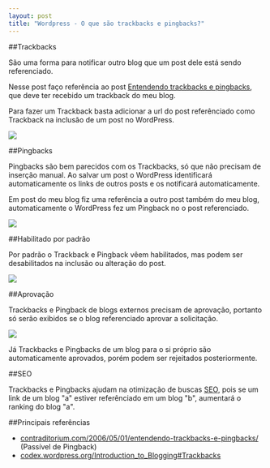 ```yaml
---
layout: post
title: "Wordpress - O que são trackbacks e pingbacks?"
---
```


##Trackbacks

São uma forma para notificar outro blog que um post dele está sendo referenciado.

Nesse post faço referência ao post [Entendendo trackbacks e pingbacks](http://www.contraditorium.com/2006/05/01/entendendo-trackbacks-e-pingbacks/), que deve ter recebido um trackback do meu blog.

Para fazer um Trackback basta adicionar a url do post referênciado como Trackback na inclusão de um post no WordPress.

![](/images/posts/Screen-shot-2010-09-02-at-12.20.53-AM.png)

##Pingbacks

Pingbacks são bem parecidos com os Trackbacks, só que não precisam de inserção manual. Ao salvar um post o WordPress identificará automaticamente os links de outros posts e os notificará automaticamente.

Em post do meu blog fiz uma referência a outro post também do meu blog, automaticamente o WordPress fez um Pingback no o post referenciado.

![](/images/posts/Screen-shot-2010-09-02-at-12.19.24-AM.png)


##Habilitado por padrão

Por padrão o Trackback e Pingback vêem habilitados, mas podem ser desabilitados na inclusão ou alteração do post.

![](/images/posts/Screen-shot-2010-09-02-at-12.27.45-AM.png)

##Aprovação

Trackbacks e Pingback de blogs externos precisam de aprovação, portanto só serão exibidos se o blog referenciado aprovar a solicitação.

![](/images/posts/Screen-shot-2010-09-03-at-12.09.29-AM.png)

Já Trackbacks e Pingbacks de um blog para o si próprio são automaticamente aprovados, porém podem ser rejeitados posteriormente.

##SEO

Trackbacks e Pingbacks ajudam na otimização de buscas [SEO](http://en.wikipedia.org/wiki/Search_engine_optimization), pois se um link de um blog "a" estiver referênciado em um blog "b", aumentará o ranking do blog "a".

##Principais referências

* [contraditorium.com/2006/05/01/entendendo-trackbacks-e-pingbacks/](http://www.contraditorium.com/2006/05/01/entendendo-trackbacks-e-pingbacks) (Passível de Pingback)
* [codex.wordpress.org/Introduction_to_Blogging#Trackbacks](http://codex.wordpress.org/Introduction_to_Blogging#Trackbacks)

